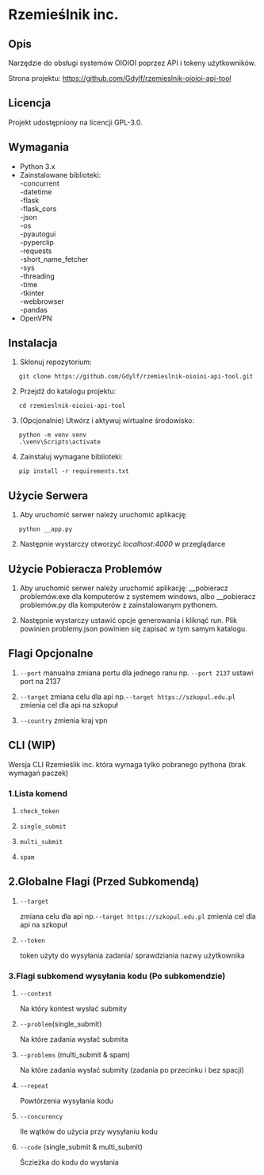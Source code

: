 Rzemieślnik inc.
===========================

Opis
-----
Narzędzie do obsługi systemów OIOIOI poprzez API i tokeny użytkowników.

Strona projektu: https://github.com/Gdylf/rzemieslnik-oioioi-api-tool

Licencja
--------
Projekt udostępniony na licencji GPL-3.0.

Wymagania
---------
- Python 3.x
- Zainstalowane biblioteki:<br/>
  -concurrent<br/>
  -datetime<br/>
  -flask<br/>
  -flask_cors<br/>
  -json<br/>
  -os<br/>
  -pyautogui<br/>
  -pyperclip<br/>
  -requests<br/>
  -short_name_fetcher<br/>
  -sys<br/>
  -threading<br/>
  -time<br/>
  -tkinter<br/>
  -webbrowser<br/>
  -pandas<br/>
- OpenVPN


Instalacja
-----------
1. Sklonuj repozytorium:
```
   git clone https://github.com/Gdylf/rzemieslnik-oioioi-api-tool.git
```
2. Przejdź do katalogu projektu:
```
   cd rzemieslnik-oioioi-api-tool
```
3. (Opcjonalnie) Utwórz i aktywuj wirtualne środowisko:
```
   python -m venv venv
   .\venv\Scripts\activate
```
4. Zainstaluj wymagane biblioteki:
```
   pip install -r requirements.txt
```
Użycie Serwera
-------
1. Aby uruchomić serwer należy uruchomić aplikację:
```
   python __app.py
```
2. Następnie wystarczy otworzyć *localhost:4000* w przeglądarce


Użycie Pobieracza Problemów
-------
1. Aby uruchomić serwer należy uruchomić aplikację:
   __pobieracz problemów.exe dla komputerów z systemem windows, albo
   __pobieracz problemów.py dla komputerów z zainstalowanym pythonem.

2. Następnie wystarczy ustawić opcje generowania i kliknąć run.
   Plik powinien problemy.json powinien się zapisać w tym samym katalogu.


Flagi Opcjonalne
-------
1. `--port`
 manualna zmiana portu dla jednego ranu np. `--port 2137` ustawi port na 2137

2. `--target`
 zmiana celu dla api np.`--target https://szkopul.edu.pl` zmienia cel dla api na szkopuł

3. `--country`
 zmienia kraj vpn

CLI (WIP)
-------
 Wersja CLI Rzemieślik inc. która wymaga tylko pobranego pythona (brak wymagań paczek)

### 1.Lista komend
 1. `check_token`

 2. `single_submit`
 
 3. `multi_submit`
 
 4. `spam`

## 2.Globalne Flagi (Przed Subkomendą)
1. `--target`

    zmiana celu dla api np.`--target https://szkopul.edu.pl` zmienia cel dla api na szkopuł
2. `--token`

    token użyty do wysyłania zadania/ sprawdziania nazwy użytkownika
### 3.Flagi subkomend wysyłania kodu (Po subkomendzie)
1. `--contest`

   Na który kontest wysłać submity

2. `--problem`(single_submit)

   Na które zadania wysłać submita

3. `--problems` (multi_submit & spam)

   Na które zadania wysłać submity (zadania po przecinku i bez spacji)

4. `--repeat`

   Powtórzenia wysyłania kodu

5. `--concurency`

   Ile wątków do użycia przy wysyłaniu kodu

6. `--code` (single_submit & multi_submit)

   Śczieżka do kodu do wysłania

